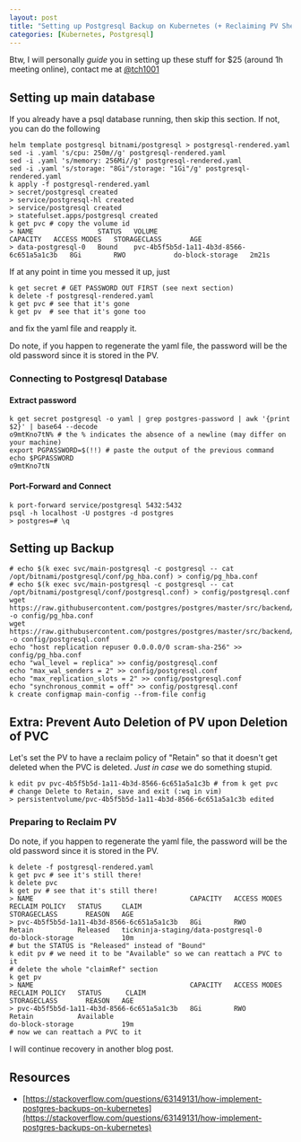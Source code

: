 ```yaml
---
layout: post
title: "Setting up Postgresql Backup on Kubernetes (+ Reclaiming PV Shennanigans Teaser)"
categories: [Kubernetes, Postgresql]
---
```

Btw, I will personally *guide* you in setting up these stuff for $25 (around 1h meeting online), contact me at [@tch1001](https://t.me/tch1001)

## Setting up main database
If you already have a psql database running, then skip this section. If not, you can do the following
```
helm template postgresql bitnami/postgresql > postgresql-rendered.yaml
sed -i .yaml 's/cpu: 250m//g' postgresql-rendered.yaml
sed -i .yaml 's/memory: 256Mi//g' postgresql-rendered.yaml
sed -i .yaml 's/storage: "8Gi"/storage: "1Gi"/g' postgresql-rendered.yaml
k apply -f postgresql-rendered.yaml
> secret/postgresql created
> service/postgresql-hl created
> service/postgresql created
> statefulset.apps/postgresql created
k get pvc # copy the volume id
> NAME                STATUS   VOLUME                                     CAPACITY   ACCESS MODES   STORAGECLASS       AGE
> data-postgresql-0   Bound    pvc-4b5f5b5d-1a11-4b3d-8566-6c651a5a1c3b   8Gi        RWO            do-block-storage   2m21s
```

If at any point in time you messed it up, just 
```
k get secret # GET PASSWORD OUT FIRST (see next section)
k delete -f postgresql-rendered.yaml
k get pvc # see that it's gone
k get pv  # see that it's gone too
```
and fix the yaml file and reapply it. 

Do note, if you happen to regenerate the yaml file, the password will be the old password since it is stored in the PV.

### Connecting to Postgresql Database
#### Extract password
```
k get secret postgresql -o yaml | grep postgres-password | awk '{print $2}' | base64 --decode
o9mtKno7tN% # the % indicates the absence of a newline (may differ on your machine)
export PGPASSWORD=$(!!) # paste the output of the previous command
echo $PGPASSWORD
o9mtKno7tN
```
#### Port-Forward and Connect
```
k port-forward service/postgresql 5432:5432
psql -h localhost -U postgres -d postgres
> postgres=# \q
```

## Setting up Backup
```
# echo $(k exec svc/main-postgresql -c postgresql -- cat /opt/bitnami/postgresql/conf/pg_hba.conf) > config/pg_hba.conf
# echo $(k exec svc/main-postgresql -c postgresql -- cat /opt/bitnami/postgresql/conf/postgresql.conf) > config/postgresql.conf
wget https://raw.githubusercontent.com/postgres/postgres/master/src/backend/libpq/pg_hba.conf.sample -o config/pg_hba.conf
wget https://raw.githubusercontent.com/postgres/postgres/master/src/backend/utils/misc/postgresql.conf.sample -o config/postgresql.conf
echo "host replication repuser 0.0.0.0/0 scram-sha-256" >> config/pg_hba.conf
echo "wal_level = replica" >> config/postgresql.conf
echo "max_wal_senders = 2" >> config/postgresql.conf
echo "max_replication_slots = 2" >> config/postgresql.conf
echo "synchronous_commit = off" >> config/postgresql.conf
k create configmap main-config --from-file config
```

## Extra: Prevent Auto Deletion of PV upon Deletion of PVC
Let's set the PV to have a reclaim policy of "Retain" so that it doesn't get deleted when the PVC is deleted. *Just in case* we do something stupid.

```
k edit pv pvc-4b5f5b5d-1a11-4b3d-8566-6c651a5a1c3b # from k get pvc
# change Delete to Retain, save and exit (:wq in vim)
> persistentvolume/pvc-4b5f5b5d-1a11-4b3d-8566-6c651a5a1c3b edited
```

### Preparing to Reclaim PV
Do note, if you happen to regenerate the yaml file, the password will be the old password since it is stored in the PV.

```
k delete -f postgresql-rendered.yaml
k get pvc # see it's still there! 
k delete pvc
k get pv # see that it's still there!
> NAME                                       CAPACITY   ACCESS MODES   RECLAIM POLICY   STATUS     CLAIM                                         STORAGECLASS       REASON   AGE
> pvc-4b5f5b5d-1a11-4b3d-8566-6c651a5a1c3b   8Gi        RWO            Retain           Released   tickninja-staging/data-postgresql-0           do-block-storage            10m
# but the STATUS is "Released" instead of "Bound"
k edit pv # we need it to be "Available" so we can reattach a PVC to it
# delete the whole "claimRef" section
k get pv 
> NAME                                       CAPACITY   ACCESS MODES   RECLAIM POLICY   STATUS      CLAIM                                         STORAGECLASS       REASON   AGE
> pvc-4b5f5b5d-1a11-4b3d-8566-6c651a5a1c3b   8Gi        RWO            Retain           Available                                                 do-block-storage            19m
# now we can reattach a PVC to it
```
I will continue recovery in another blog post.

## Resources
- [https://stackoverflow.com/questions/63149131/how-implement-postgres-backups-on-kubernetes](https://stackoverflow.com/questions/63149131/how-implement-postgres-backups-on-kubernetes)